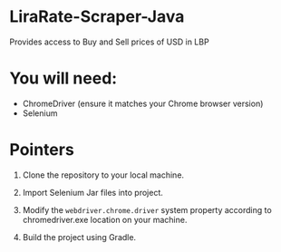 # LiraRate-Scraper-Java

Provides access to Buy and Sell prices of USD in LBP

# You will need:

- ChromeDriver (ensure it matches your Chrome browser version)
- Selenium

# Pointers

1. Clone the repository to your local machine.

2. Import Selenium Jar files into project.

3. Modify the `webdriver.chrome.driver` system property according to chromedriver.exe location on your machine.

4. Build the project using Gradle.
